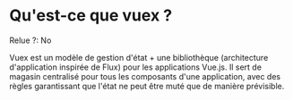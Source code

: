 # Qu'est-ce que vuex ?

Relue ?: No

Vuex est un modèle de gestion d'état + une bibliothèque (architecture d'application inspirée de Flux) pour les applications Vue.js.  Il sert de magasin centralisé pour tous 
les composants d'une application, avec des règles garantissant que 
l'état ne peut être muté que de manière prévisible.